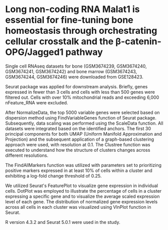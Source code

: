 # Long non-coding RNA Malat1 is essential for fine-tuning bone homeostasis through orchestrating cellular crosstalk and the β-catenin-OPG/Jagged1 pathway

Single cell RNAseq datasets for bone (GSM3674239, GSM3674240, GSM3674241, GSM3674242) and bone marrow (GSM3674243, GSM3674244, GSM3674246) were downloaded from GSE128423. 

Seurat package was applied for downstream analysis. Briefly, genes expressed in fewer than 3 cells and cells with less than 500 genes were filtered out. Cells with over 10% mitochondrial reads and exceeding 6,000 nFeature_RNA were excluded. 

After NormalizeData, the top 5000 variable genes were selected based on dispersion method using FindVariableGenes function of Seurat package. Subsequently, data scaling was performed using the ScaleData function. All datasets were integrated based on the identified anchors. The first 30 principal components for both UMAP (Uniform Manifold Approximation and Projection) and the subsequent application of a graph-based clustering approach were used, with resolution at 0.1. The Clustree function was executed to understand how the structure of clusters changes across different resolutions. 

The FindAllMarkers function was utilized with parameters set to prioritizing positive markers expressed in at least 10% of cells within a cluster and exhibiting a log-fold change threshold of 0.25. 

We utilized Seurat's FeaturePlot to visualize gene expression in individual cells. DotPlot was employed to illustrate the percentage of cells in a cluster expressing a specific gene and to visualize the average scaled expression level of each gene. The distribution of normalized gene expression levels across all cells in each cluster was visualized using VlnPlot function in Seurat. 

R version 4.3.2 and Seurat 5.0.1 were used in the study.
